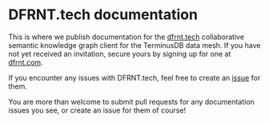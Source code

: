 # DFRNT.tech documentation

This is where we publish documentation for the [dfrnt.tech](https://dfrnt.tech?utm_source=dfrnt-support) collaborative semantic knowledge graph client for the TerminusDB data mesh. If you have not yet received an invitation, secure yours by signing up for one at [dfrnt.com](https://dfrnt.com?utm_source=dfrnt-support).

If you encounter any issues with DFRNT.tech, feel free to create an [issue](https://github.com/dfrnt-com/support/issues) for them.

You are more than welcome to submit pull requests for any documentation issues you see, or create an issue for them of course!
